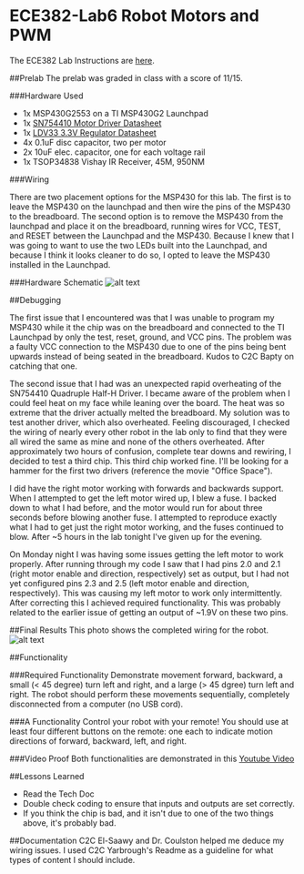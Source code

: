 ECE382-Lab6 Robot Motors and PWM
================================
The ECE382 Lab Instructions are [here](http://ece382.com/labs/lab6/index.html).

##Prelab
The prelab was graded in class with a score of 11/15.

###Hardware Used
- 1x MSP430G2553 on a TI MSP430G2 Launchpad
- 1x [SN754410 Motor Driver Datasheet](http://ece382.com/datasheets/SN754410.pdf)
- 1x [LDV33 3.3V Regulator Datasheet](http://ece382.com/datasheets/LD1117V33.pdf)
- 4x 0.1uF disc capacitor, two per motor
- 2x 10uF elec. capacitor, one for each voltage rail
- 1x TSOP34838 Vishay IR Receiver, 45M, 950NM

###Wiring

There are two placement options for the MSP430 for this lab. The first is to leave the MSP430 on the launchpad and then wire the pins of the MSP430 to the breadboard. The second option is to remove the MSP430 from the launchpad and place it on the breadboard, running wires for VCC, TEST, and RESET between the Launchpad and the MSP430. Because I knew that I was going to want to use the two LEDs built into the Launchpad, and because I think it looks cleaner to do so, I opted to leave the MSP430 installed in the Launchpad.

###Hardware Schematic
![alt text](https://github.com/jniquette/ECE382-Lab1/blob/master/images/schematic.jpg "Hardware Schematic")

##Debugging

The first issue that I encountered was that I was unable to program my MSP430 while it the chip was on the breadboard and connected to the TI Launchpad by only the test, reset, ground, and VCC pins. The problem was a faulty VCC connection to the MSP430 due to one of the pins being bent upwards instead of being seated in the breadboard. Kudos to C2C Bapty on catching that one.

The second issue that I had was an unexpected rapid overheating of the SN754410 Quadruple Half-H Driver. I became aware of the problem when I could feel heat on my face while leaning over the board. The heat was so extreme that the driver actually melted the breadboard. My solution was to test another driver, which also overheated. Feeling discouraged, I checked the wiring of nearly every other robot in the lab only to find that they were all wired the same as mine and none of the others overheated. After approximately two hours of confusion, complete tear downs and rewiring, I decided to test a third chip. This third chip worked fine. I'll be looking for a hammer for the first two drivers (reference the movie "Office Space").

I did have the right motor working with forwards and backwards support. When I attempted to get the left motor wired up, I blew a fuse. I backed down to what I had before, and the motor would run for about three seconds before blowing another fuse. I attempted to reproduce exactly what I had to get just the right motor working, and the fuses continued to blow. After ~5 hours in the lab tonight I've given up for the evening.

On Monday night I was having some issues getting the left motor to work properly. After running through my code I saw that I had pins 2.0 and 2.1 (right motor enable and direction, respectively) set as output, but I had not yet configured pins 2.3 and 2.5 (left motor enable and direction, respectively). This was causing my left motor to work only intermittently. After correcting this I achieved required functionality. This was probably related to the earlier issue of getting an output of ~1.9V on these two pins.

##Final Results
This photo shows the completed wiring for the robot.
![alt text](https://github.com/jniquette/ECE382-Lab1/blob/master/images/wiring.jpg "Completed Wiring")

##Functionality

###Required Functionality
Demonstrate movement forward, backward, a small (< 45 degree) turn left and right, and a large (> 45 dgree) turn left and right. The robot should perform these movements sequentially, completely disconnected from a computer (no USB cord).

###A Functionality
Control your robot with your remote! You should use at least four different buttons on the remote: one each to indicate motion directions of forward, backward, left, and right.

###Video Proof
Both functionalities are demonstrated in this [Youtube Video](https://www.youtube.com/watch?v=hhUQ_j3tiYA&list=UUAXhf3d2OrbDpP-IZgnnAvQ)

##Lessons Learned
- Read the Tech Doc
- Double check coding to ensure that inputs and outputs are set correctly.
- If you think the chip is bad, and it isn't due to one of the two things above, it's probably bad.

##Documentation
C2C El-Saawy and Dr. Coulston helped me deduce my wiring issues. I used C2C Yarbrough's Readme as a guideline for what types of content I should include.
